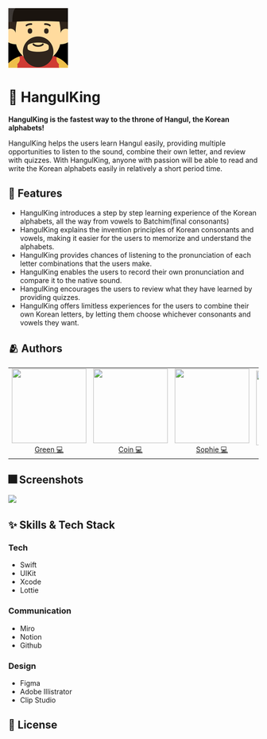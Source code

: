 <img src="./HangulTop/Assets.xcassets/AppIcon.appiconset/120.png">

# :iphone: HangulKing

**HangulKing is the fastest way to the throne of Hangul, the Korean alphabets!**

HangulKing helps the users learn Hangul easily, providing multiple opportunities to listen to the sound, combine their own letter, and review with quizzes.
With HangulKing, anyone with passion will be able to read and write the Korean alphabets easily in relatively a short period time.

## :pushpin: Features

- HangulKing introduces a step by step learning experience of the Korean alphabets, all the way from vowels to Batchim(final consonants)
- HangulKing explains the invention principles of Korean consonants and vowels, making it easier for the users to memorize and understand the alphabets.
- HangulKing provides chances of listening to the pronunciation of each letter combinations that the users make.
- HangulKing enables the users to record their own pronunciation and compare it to the native sound.
- HangulKing encourages the users to review what they have learned by providing quizzes.
- HangulKing offers limitless experiences for the users to combine their own Korean letters, by letting them choose whichever consonants and vowels they want.

## :people_hugging: Authors

<table>
  <tr height="150px">
  <td align="center">
    <a href="https://github.com/jim4020key"><img height="150px" width="150px" src="https://user-images.githubusercontent.com/76623853/182307678-c62bdf5c-9abd-475d-9fce-2080b570c8f8.PNG"/></a>
    <br />
    <a href="https://github.com/jim4020key">Green 💻</a>
  </td>
  <td align="center">
    <a href="https://github.com/Juhwa-Lee1023"><img height="150px" width="150px" src="https://user-images.githubusercontent.com/76623853/182310059-a553a3de-2129-44e3-85cf-bc5c7d6c8d29.png"/></a>
    <br />
    <a href="https://github.com/Juhwa-Lee1023">Coin 💻</a>
  </td>
  <td align="center">
      <a href="https://github.com/eeunho"><img height="150" width="150" src="https://user-images.githubusercontent.com/76623853/182309413-aabd28ef-4e35-4b44-b5fd-7aa6810d2046.jpeg"/></a>
      <br />
      <a href="https://github.com/eeunho">Sophie 💻</a>
    </td>
  <td align="center">
    <a href="https://github.com/KiYoonSu"><img height="150px" width="150px" src="https://user-images.githubusercontent.com/76623853/182309289-e4d305ba-c8d9-4811-9a2a-7b6f77a7c284.png"/></a>
    <br />
    <a href="https://github.com/KiYoonSu">Leticia 🎨</a>
  </td>
  <td align="center">
    <a href="https://github.com/100seo"><img height="150px" width="150px" src="https://user-images.githubusercontent.com/76623853/182309483-684fcd1d-9312-4f90-88ce-7afd7dd4c2a1.png"/></a>
    <br />
    <a href="https://github.com/100seo">Louie 🎨</a>
  </td>
  </tr>
</table>


## :fireworks: Screenshots

<img src="https://user-images.githubusercontent.com/76623853/182314572-66c8b53d-f10f-4a94-aa02-4971f731fd33.png">


## :sparkles: Skills & Tech Stack


  ### Tech
  - Swift
  - UIKit
  - Xcode
  - Lottie
  ### Communication
  - Miro
  - Notion
  - Github
  ### Design
  - Figma
  - Adobe Illistrator
  - Clip Studio
  

## :lock_with_ink_pen: License

